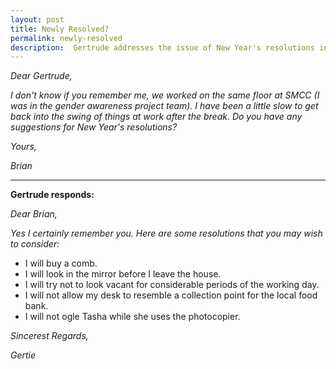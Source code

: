 ```yaml
---
layout: post
title: Newly Resolved? 
permalink: newly-resolved
description:  Gertrude addresses the issue of New Year's resolutions in the workplace.
---
```


*Dear Gertrude,*

*I don't know if you remember me, we worked on the same floor at SMCC (I was in the gender awareness project team). I have been a little slow to get back into the swing of things at work after the break.  Do you have any suggestions for New Year's resolutions?*

*Yours,*

*Brian*

***

**Gertrude responds:**

*Dear Brian,*

*Yes I certainly remember you. Here are some resolutions that you may wish to consider:*

* I will buy a comb.
* I will look in the mirror before I leave the house.
* I will try not to look vacant for considerable periods of the working day.
* I will not allow my desk to resemble a collection point for the local food bank.
* I will not ogle Tasha while she uses the photocopier.

*Sincerest Regards,*

*Gertie*
